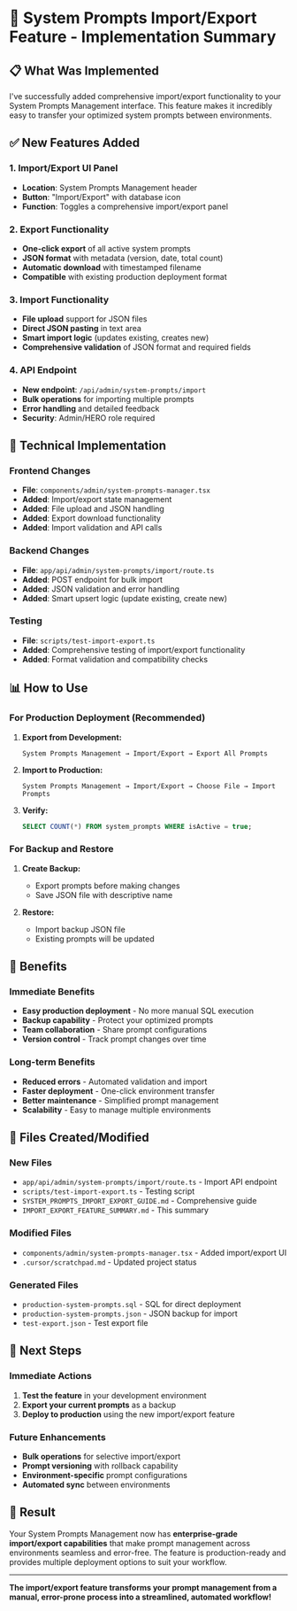 # 🎉 System Prompts Import/Export Feature - Implementation Summary

## 📋 What Was Implemented

I've successfully added comprehensive import/export functionality to your System Prompts Management interface. This feature makes it incredibly easy to transfer your optimized system prompts between environments.

## ✅ New Features Added

### **1. Import/Export UI Panel**
- **Location**: System Prompts Management header
- **Button**: "Import/Export" with database icon
- **Function**: Toggles a comprehensive import/export panel

### **2. Export Functionality**
- **One-click export** of all active system prompts
- **JSON format** with metadata (version, date, total count)
- **Automatic download** with timestamped filename
- **Compatible** with existing production deployment format

### **3. Import Functionality**
- **File upload** support for JSON files
- **Direct JSON pasting** in text area
- **Smart import logic** (updates existing, creates new)
- **Comprehensive validation** of JSON format and required fields

### **4. API Endpoint**
- **New endpoint**: `/api/admin/system-prompts/import`
- **Bulk operations** for importing multiple prompts
- **Error handling** and detailed feedback
- **Security**: Admin/HERO role required

## 🔧 Technical Implementation

### **Frontend Changes**
- **File**: `components/admin/system-prompts-manager.tsx`
- **Added**: Import/export state management
- **Added**: File upload and JSON handling
- **Added**: Export download functionality
- **Added**: Import validation and API calls

### **Backend Changes**
- **File**: `app/api/admin/system-prompts/import/route.ts`
- **Added**: POST endpoint for bulk import
- **Added**: JSON validation and error handling
- **Added**: Smart upsert logic (update existing, create new)

### **Testing**
- **File**: `scripts/test-import-export.ts`
- **Added**: Comprehensive testing of import/export functionality
- **Added**: Format validation and compatibility checks

## 📊 How to Use

### **For Production Deployment (Recommended)**

1. **Export from Development:**
   ```
   System Prompts Management → Import/Export → Export All Prompts
   ```

2. **Import to Production:**
   ```
   System Prompts Management → Import/Export → Choose File → Import Prompts
   ```

3. **Verify:**
   ```sql
   SELECT COUNT(*) FROM system_prompts WHERE isActive = true;
   ```

### **For Backup and Restore**

1. **Create Backup:**
   - Export prompts before making changes
   - Save JSON file with descriptive name

2. **Restore:**
   - Import backup JSON file
   - Existing prompts will be updated

## 🎯 Benefits

### **Immediate Benefits**
- **Easy production deployment** - No more manual SQL execution
- **Backup capability** - Protect your optimized prompts
- **Team collaboration** - Share prompt configurations
- **Version control** - Track prompt changes over time

### **Long-term Benefits**
- **Reduced errors** - Automated validation and import
- **Faster deployment** - One-click environment transfer
- **Better maintenance** - Simplified prompt management
- **Scalability** - Easy to manage multiple environments

## 📁 Files Created/Modified

### **New Files**
- `app/api/admin/system-prompts/import/route.ts` - Import API endpoint
- `scripts/test-import-export.ts` - Testing script
- `SYSTEM_PROMPTS_IMPORT_EXPORT_GUIDE.md` - Comprehensive guide
- `IMPORT_EXPORT_FEATURE_SUMMARY.md` - This summary

### **Modified Files**
- `components/admin/system-prompts-manager.tsx` - Added import/export UI
- `.cursor/scratchpad.md` - Updated project status

### **Generated Files**
- `production-system-prompts.sql` - SQL for direct deployment
- `production-system-prompts.json` - JSON backup for import
- `test-export.json` - Test export file

## 🚀 Next Steps

### **Immediate Actions**
1. **Test the feature** in your development environment
2. **Export your current prompts** as a backup
3. **Deploy to production** using the new import/export feature

### **Future Enhancements**
- **Bulk operations** for selective import/export
- **Prompt versioning** with rollback capability
- **Environment-specific** prompt configurations
- **Automated sync** between environments

## 🎉 Result

Your System Prompts Management now has **enterprise-grade import/export capabilities** that make prompt management across environments seamless and error-free. The feature is production-ready and provides multiple deployment options to suit your workflow.

---

**The import/export feature transforms your prompt management from a manual, error-prone process into a streamlined, automated workflow!** 